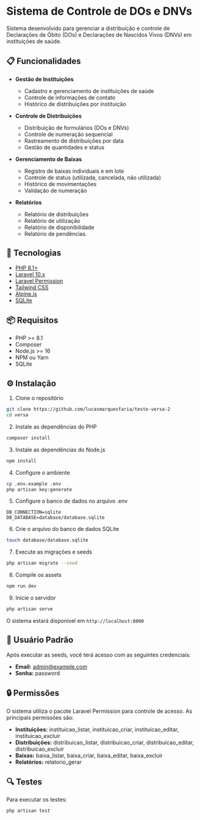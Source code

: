 # Sistema de Controle de DOs e DNVs

Sistema desenvolvido para gerenciar a distribuição e controle de Declarações de Óbito (DOs) e Declarações de Nascidos Vivos (DNVs) em instituições de saúde.

## 📋 Funcionalidades

- **Gestão de Instituições**
  - Cadastro e gerenciamento de instituições de saúde
  - Controle de informações de contato
  - Histórico de distribuições por instituição

- **Controle de Distribuições**
  - Distribuição de formulários (DOs e DNVs)
  - Controle de numeração sequencial
  - Rastreamento de distribuições por data
  - Gestão de quantidades e status

- **Gerenciamento de Baixas**
  - Registro de baixas individuais e em lote
  - Controle de status (utilizada, cancelada, não utilizada)
  - Histórico de movimentações
  - Validação de numeração

- **Relatórios**
  - Relatório de distribuições
  - Relatório de utilização
  - Relatório de disponibilidade
  - Relatório de pendências.

## 🚀 Tecnologias

- [PHP 8.1+](https://php.net)
- [Laravel 10.x](https://laravel.com)
- [Laravel Permission](https://spatie.be/docs/laravel-permission)
- [Tailwind CSS](https://tailwindcss.com)
- [Alpine.js](https://alpinejs.dev)
- [SQLite](https://www.sqlite.org)

## 📦 Requisitos

- PHP >= 8.1
- Composer
- Node.js >= 16
- NPM ou Yarn
- SQLite

## ⚙️ Instalação

1. Clone o repositório
```bash
git clone https://github.com/lucasmarquesfaria/teste-versa-2
cd versa
```

2. Instale as dependências do PHP
```bash
composer install
```

3. Instale as dependências do Node.js
```bash
npm install
```

4. Configure o ambiente
```bash
cp .env.example .env
php artisan key:generate
```

5. Configure o banco de dados no arquivo .env
```env
DB_CONNECTION=sqlite
DB_DATABASE=database/database.sqlite
```

6. Crie o arquivo do banco de dados SQLite
```bash
touch database/database.sqlite
```

7. Execute as migrações e seeds
```bash
php artisan migrate --seed
```

8. Compile os assets
```bash
npm run dev
```

9. Inicie o servidor
```bash
php artisan serve
```

O sistema estará disponível em `http://localhost:8000`

## 👥 Usuário Padrão

Após executar as seeds, você terá acesso com as seguintes credenciais:

- **Email:** admin@example.com
- **Senha:** password

## 🔒 Permissões

O sistema utiliza o pacote Laravel Permission para controle de acesso. As principais permissões são:

- **Instituições:** instituicao_listar, instituicao_criar, instituicao_editar, instituicao_excluir
- **Distribuições:** distribuicao_listar, distribuicao_criar, distribuicao_editar, distribuicao_excluir
- **Baixas:** baixa_listar, baixa_criar, baixa_editar, baixa_excluir
- **Relatórios:** relatorio_gerar

## 🔍 Testes

Para executar os testes:

```bash
php artisan test
```
